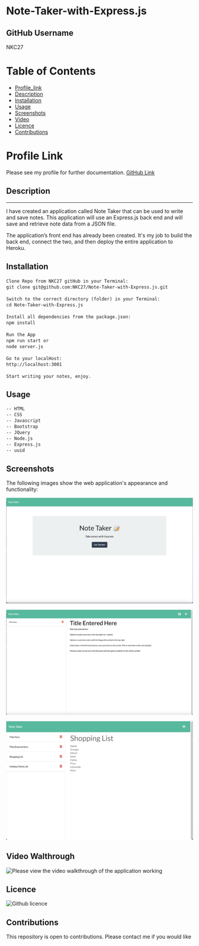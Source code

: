 # Note-Taker-with-Express.js

## GitHub Username

  NKC27

# Table of Contents

- [Profile_link](#Profile_link)
- [Description](#Description)
- [Installation](#Installation)
- [Usage](#Usage)
- [Screenshots](#Screenshots)
- [Video](#Video_Walkthrough)
- [Licence](#Licence)
- [Contributions](#Contributions)

# Profile Link

Please see my profile for further documentation.
[GitHub Link](https://github.com/NKC27)

## Description

--------
I have created an application called Note Taker that can be used to write and save notes. This application will use an Express.js back end and will save and retrieve note data from a JSON file.

The application’s front end has already been created. It's my job to build the back end, connect the two, and then deploy the entire application to Heroku.

## Installation

```
Clone Repo from NKC27 gitHub in your Terminal:
git clone git@github.com:NKC27/Note-Taker-with-Express.js.git

Switch to the correct directory (folder) in your Terminal:
cd Note-Taker-with-Express.js

Install all dependencies from the package.json:
npm install

Run the App
npm run start or 
node server.js

Go to your localHost:
http://localhost:3001

Start writing your notes, enjoy.

```

## Usage

```
-- HTML
-- CSS
-- Javascript
-- Bootstrap
-- JQuery
-- Node.js
-- Express.js
-- uuid

```

## Screenshots

The following images show the web application's appearance and functionality:

![Start Page with DEMO note already saved, this is just to illustrate how it is used.](./Assets/images/start-screen.png)

![When you have entered note text, icons will appear to save the note with the title. You can also view previous notes saved in the left hand column. Add new notes with the + symbol on the right.](./Assets/images/notes-screen.png)

![Image with saved notes and a previous note selected](./Assets/images/saved-notes.png)

## Video Walthrough

![Please view the video walkthrough of the application working](.)

## Licence

![Github licence](https://img.shields.io/badge/license-MIT-blue.svg)

## Contributions

This repository is open to contributions. Please contact me if you would like
